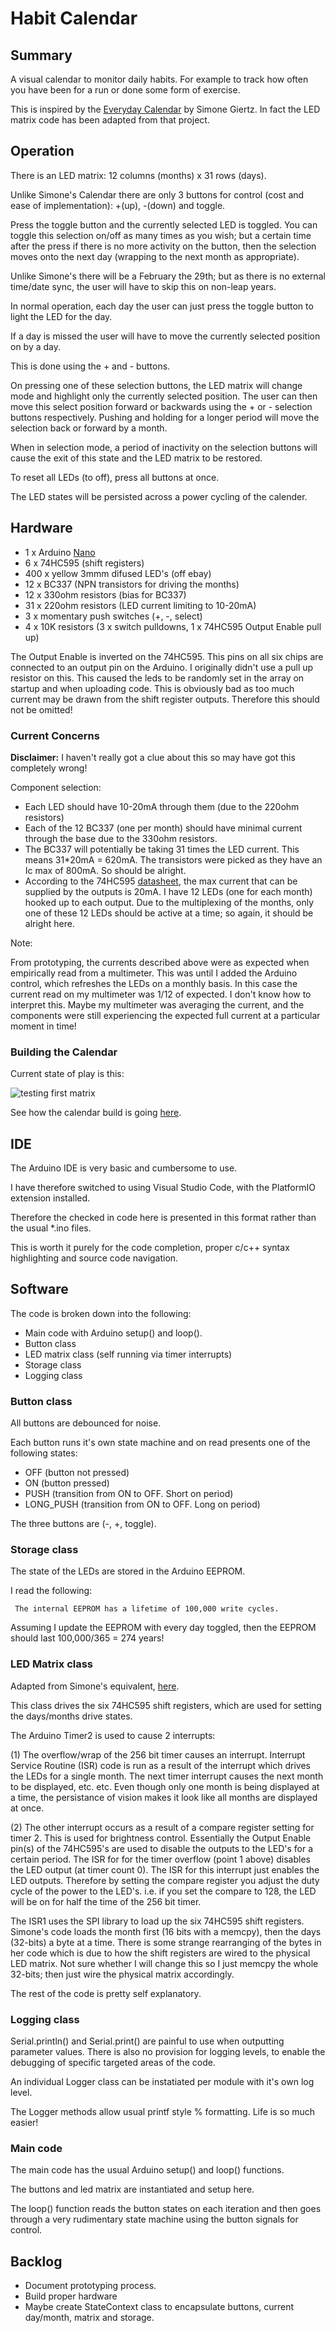 # Habit Calendar

## Summary

A visual calendar to monitor daily habits. For example to track how often you have been for a run or done some form of exercise.

This is inspired by the 
[Everyday Calendar](https://gitlab.com/simonegiertz/the-every-day-calendar) by Simone Giertz. In fact the LED matrix code has been adapted from that project.

## Operation

There is an LED matrix: 12 columns (months) x 31 rows (days).

Unlike Simone's Calendar there are only 3 buttons for control (cost and ease of implementation): +(up), -(down) and toggle. 

Press the toggle button and the currently selected LED is toggled. You can toggle this selection on/off as many times as you wish; but a certain time after the press if there is no more activity on the button, then the selection moves onto the next day (wrapping to the next month as appropriate).

Unlike Simone's there will be a February the 29th; but as there is no external time/date sync, the user will have to skip this on non-leap years.

In normal operation, each day the user can just press the toggle button to light the LED for the day. 

If a day is missed the user will have to move the currently selected position on by a day.

This is done using the + and - buttons.

On pressing one of these selection buttons, the LED matrix will change mode and highlight only the currently selected position. The user can then move this select position forward or backwards using the + or - selection buttons respectively. Pushing and holding for a longer period will move the selection back or forward by a month.

When in selection mode, a period of inactivity on the selection buttons will cause the exit of this state and the LED matrix to be restored.

To reset all LEDs (to off), press all buttons at once.

The LED states will be persisted across a power cycling of the calender.

## Hardware

- 1 x Arduino [Nano](http://ww1.microchip.com/downloads/en/DeviceDoc/ATmega48A-PA-88A-PA-168A-PA-328-P-DS-DS40002061A.pdf)
- 6 x 74HC595 (shift registers)
- 400 x yellow 3mmm difused LED's (off ebay)
- 12 x BC337 (NPN transistors for driving the months)
- 12 x 330ohm resistors (bias for BC337)
- 31 x 220ohm resistors (LED current limiting to 10-20mA)
- 3 x momentary push switches (+, -, select)
- 4 x 10K resistors (3 x switch pulldowns, 1 x 74HC595 Output Enable pull up)

The Output Enable is inverted on the 74HC595. This pins on all six chips are connected to an output pin on the Arduino. I originally didn't use a pull up resistor on this. This caused the leds to be randomly set in the array on startup and when uploading code. This is obviously bad as too much current may be drawn from the shift register outputs. Therefore this should not be omitted!

### Current Concerns

**Disclaimer:** I haven't really got a clue about this so may have got this completely wrong!

Component selection:

- Each LED should have 10-20mA through them (due to the 220ohm resistors)
- Each of the 12 BC337 (one per month) should have minimal current through the base due to the 330ohm resistors.
- The BC337 will potentially be taking 31 times the LED current. This means 31*20mA = 620mA. The transistors were picked as they have an Ic max of 800mA. So should be alright.
- According to the 74HC595 [datasheet](https://www.ti.com/lit/ds/symlink/sn74hc595.pdf?ts=1655985125243), the max current that can be supplied by the outputs is 20mA. I have 12 LEDs (one for each month) hooked up to each output. Due to the multiplexing of the months, only one of these 12 LEDs should be active at a time; so again, it should be alright here.

Note:

From prototyping, the currents described above were as expected when empirically read from a multimeter. This was until I added the Arduino control, which refreshes the LEDs on a monthly basis. In this case the current read on my multimeter was 1/12 of expected. I don't know how to interpret this. Maybe my multimeter was averaging the current, and the components were still experiencing the expected full current at a particular moment in time!

### Building the Calendar

Current state of play is this:

![testing first matrix](./documentation/images/prototype_front_panel.jpg) 

See how the calendar build is going [here](./documentation/README.md).

## IDE

The Arduino IDE is very basic and cumbersome to use.

I have therefore switched to using Visual Studio Code, with the PlatformIO extension installed.

Therefore the checked in code here is presented in this format rather than the usual *.ino files.

This is worth it purely for the code completion, proper c/c++ syntax highlighting and source code navigation.

## Software

The code is broken down into the following:
- Main code with Arduino setup() and loop().
- Button class
- LED matrix class (self running via timer interrupts)
- Storage class
- Logging class

### Button class

All buttons are debounced for noise.

Each button runs it's own state machine and on read presents one of the following states:
- OFF (button not pressed)
- ON (button pressed)
- PUSH (transition from ON to OFF. Short on period)
- LONG_PUSH (transition from ON to OFF. Long on period)

The three buttons are (-, +, toggle).


### Storage class

The state of the LEDs are stored in the Arduino EEPROM.

I read the following:
```
 The internal EEPROM has a lifetime of 100,000 write cycles.
```
Assuming I update the EEPROM with every day toggled, then the EEPROM should last 100,000/365 = 274 years!

### LED Matrix class

Adapted from Simone's equivalent, [here](https://gitlab.com/simonegiertz/the-every-day-calendar/-/tree/master/firmware/libraries/EverydayCalendar).

This class drives the six 74HC595 shift registers, which are used for setting the days/months drive states.

The Arduino Timer2 is used to cause 2 interrupts:

(1) The overflow/wrap of the 256 bit timer causes an interrupt. Interrupt Service Routine (ISR) code is run as a result of the interrupt which drives the LEDs for a single month. The next timer interrupt causes the next month to be displayed, etc. etc. Even though only one month is being displayed at a time, the persistance of vision makes it look like all months are displayed at once.

(2) The other interrupt occurs as a result of a compare register setting for timer 2. This is used for brightness control. Essentially the Output Enable pin(s)
of the 74HC595's are used to disable the outputs to the LED's for a certain period. The ISR for for the timer overflow (point 1 above) disables the LED output (at timer count 0). The ISR for this interrupt just enables the LED outputs. Therefore by setting the compare register you adjust the duty cycle of the power to the LED's. i.e. if you set the compare to 128, the LED will be on for half the time of the 256 bit timer.

The ISR1 uses the SPI library to load up the six 74HC595 shift registers. Simone's code loads the month first (16 bits with a memcpy), then the days (32-bits) a byte at a time. There is some strange rearranging of the bytes in her code which is due to how the shift registers are wired to the physical LED matrix. Not sure whether I will change this so I just memcpy the whole 32-bits; then just wire the physical matrix accordingly.

The rest of the code is pretty self explanatory.

### Logging class

Serial.println() and Serial.print() are painful to use when outputting parameter values. There is also no provision for logging levels, to enable the debugging of specific targeted areas of the code.

An individual Logger class can be instatiated per module with it's own log level.

The Logger methods allow usual printf style % formatting.
Life is so much easier!

### Main code

The main code has the usual Arduino setup() and loop() functions.

The buttons and led matrix are instantiated and setup here.

The loop() function reads the button states on each iteration and then goes through a very rudimentary state machine using the button signals for control.

## Backlog

- Document prototyping process.
- Build proper hardware
- Maybe create StateContext class to encapsulate buttons, current day/month, matrix and storage.



